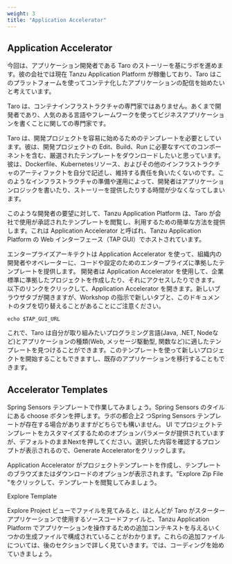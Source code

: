```yaml
---
weight: 3
title: "Application Accelerator"
---
```


## Application Accelerator

今回は、アプリケーション開発者である Taro のストーリーを基にラボを進めます。彼の会社では現在 Tanzu Application Platform が稼働しており、Taro はこのプラットフォームを使ってコンテナ化したアプリケーションの配信を始めたいと考えています。

Taro は、コンテナインフラストラクチャの専門家ではありません。あくまで開発者であり、人気のある言語やフレームワークを使ってビジネスアプリケーションを書くことに関しての専門家です。

Taro は、開発プロジェクトを容易に始めるためのテンプレートを必要としています。彼は、開発プロジェクトの Edit、Build、Run に必要なすべてのコンポーネントを含む、厳選されたテンプレートをダウンロードしたいと思っています。彼は、Dockerfile、Kubernetesリソース、およびその他のインフラストラクチャのアーティファクトを自分で記述し、維持する責任を負いたくないのです。このようなインフラストラクチャの準備や運用によって、開発者はアプリケーションロジックを書いたり、ストーリーを提供したりする時間が少なくなってしまいます。

このような開発者の要望に対して、Tanzu Application Platform は、Taro が会社で使用が承認されたテンプレートを閲覧し、利用するための簡単な方法を提供します。これは Application Accelerator と呼ばれ、Tanzu Application Platform の Web インターフェース（TAP GUI）でホストされています。

エンタープライズアーキテクトは Application Accelerator を使って、組織内の開発者やオペレーターに、コードや設定のためのエンタープライズに準拠したテンプレートを提供します。
開発者は Application Accelerator を使用して、企業標準に準拠したプロジェクトを作成したり、それにアクセスしたりできます。
以下のリンクをクリックして、Application Accelerator を開きます。新しいブラウザタブが開きますが、Workshop の指示で新しいタブと、このドキュメントのタブを切り替えることがあることにご注意ください。

```shell
echo $TAP_GUI_URL
```

これで、Taro は自分が取り組みたいプログラミング言語(Java, .NET, Nodeなど)とアプリケーションの種類(Web, メッセージ駆動型, 関数など)に適したテンプレートを見つけることができます。このテンプレートを使って新しいプロジェクトを開始することもできますし、既存のアプリケーションを移行することもできます。

## Accelerator Templates

Spring Sensors テンプレートで作業してみましょう。Spring Sensors のタイルにある choose ボタンを押します。ラボの都合上2 つSpring Sensors テンプレートが存在する場合がありますがどちらでも構いません。 UI でプロジェクトテンプレートをカスタマイズするためのオプションパラメータが提供されていますが、デフォルトのままNextを押してください。選択した内容を確認するプロンプトが表示されるので、Generate Acceleratorをクリックします。

Application Accelerator がプロジェクトテンプレートを作成し、テンプレートのブラウズまたはダウンロードのオプションが表示されます。"Explore Zip File "をクリックして、テンプレートを閲覧してみましょう。

Explore Template

Explore Project ビューでファイルを見てみると、ほとんどが Taro がスターターアプリケーションで使用するソースコードファイルと、Tanzu Application Platform でアプリケーションを操作するための追加コンテキストを与えるいくつかの生成ファイルで構成されていることがわかります。これらの追加ファイルについては、後のセクションで詳しく見ていきます。では、コーディングを始めていきましょう。